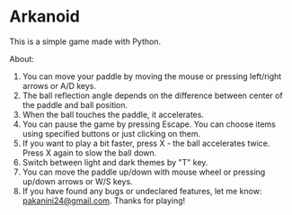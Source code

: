 # Arkanoid
This is a simple game made with Python.

About:
1. You can move your paddle by moving the mouse or pressing left/right arrows or A/D keys.
2. The ball reflection angle depends on the difference between center of the paddle and ball position.
3. When the ball touches the paddle, it accelerates.
4. You can pause the game by pressing Escape. You can choose items using specified buttons or just clicking on them.
5. If you want to play a bit faster, press X - the ball accelerates twice. Press X again to slow the ball down.
6. Switch between light and dark themes by "T" key.
7. You can move the paddle up/down with mouse wheel or pressing up/down arrows or W/S keys.
8. If you have found any bugs or undeclared features, let me know: pakanini24@gmail.com. Thanks for playing!
